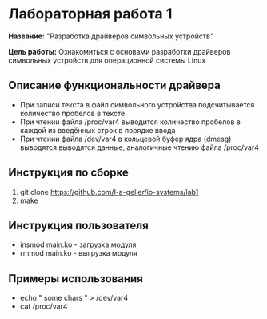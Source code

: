 # Лабораторная работа 1

**Название:** "Разработка драйверов символьных устройств"

**Цель работы:** Ознакомиться с основами разработки драйверов символьных устройств для операционной системы Linux

## Описание функциональности драйвера

- При записи текста в файл символьного устройства подсчитывается количество пробелов в тексте
- При чтении файла /proc/var4 выводится количество пробелов в каждой из введённых строк в порядке ввода
- При чтении файла /dev/var4 в кольцевой буфер ядра (dmesg) выводятся выводятся данные, аналогичные чтению файла /proc/var4

## Инструкция по сборке

1) git clone https://github.com/l-a-geller/io-systems/lab1
2) make

## Инструкция пользователя

- insmod main.ko - загрузка модуля
- rmmod main.ko - выгрузка модуля

## Примеры использования

- echo " some chars   " > /dev/var4
- cat /proc/var4
